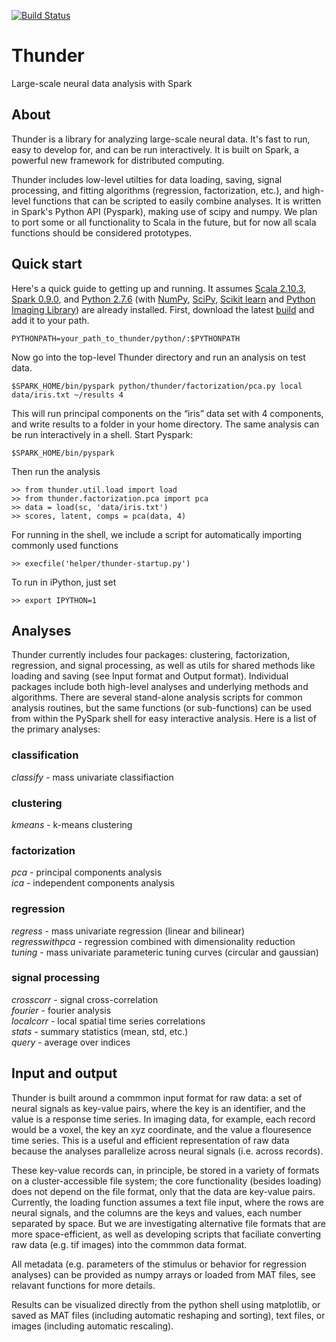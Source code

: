 [![Build Status](https://travis-ci.org/freeman-lab/thunder.png)](https://travis-ci.org/freeman-lab/thunder)

Thunder
=======

Large-scale neural data analysis with Spark

## About

Thunder is a library for analyzing large-scale neural data. It's fast to run, easy to develop for, and can be run interactively. It is built on Spark, a powerful new framework for distributed computing.

Thunder includes low-level utilties for data loading, saving, signal processing, and fitting algorithms (regression, factorization, etc.), and high-level functions that can be scripted to easily combine analyses. It is written in Spark's Python API (Pyspark), making use of scipy and numpy. We plan to port some or all functionality to Scala in the future, but for now all scala functions should be considered prototypes.

## Quick start

Here's a quick guide to getting up and running. It assumes [Scala 2.10.3](http://www.scala-lang.org/download/2.10.3.html), [Spark 0.9.0](http://spark.incubator.apache.org/downloads.html), and [Python 2.7.6](http://www.python.org/download/releases/2.7.6/) (with [NumPy](http://www.numpy.org/), [SciPy](http://scipy.org/scipylib/index.html), [Scikit learn](http://scikit-learn.org/stable/) and [Python Imaging Library](http://www.pythonware.com/products/pil/)) are already installed. First, download the latest [build](https://github.com/freeman-lab/thunder/archive/master.zip) and add it to your path.

	PYTHONPATH=your_path_to_thunder/python/:$PYTHONPATH

Now go into the top-level Thunder directory and run an analysis on test data.

	$SPARK_HOME/bin/pyspark python/thunder/factorization/pca.py local data/iris.txt ~/results 4

This will run principal components on the “iris” data set with 4 components, and write results to a folder in your home directory. The same analysis can be run interactively in a shell. Start Pyspark:

	$SPARK_HOME/bin/pyspark

Then run the analysis

	>> from thunder.util.load import load
	>> from thunder.factorization.pca import pca
	>> data = load(sc, 'data/iris.txt')
	>> scores, latent, comps = pca(data, 4)

For running in the shell, we include a script for automatically importing commonly used functions

	>> execfile('helper/thunder-startup.py')

To run in iPython, just set

	>> export IPYTHON=1

## Analyses

Thunder currently includes four packages: clustering, factorization, regression, and signal processing, as well as utils for shared methods like loading and saving (see Input format and Output format). Individual packages include both high-level analyses and underlying methods and algorithms. There are several stand-alone analysis scripts for common analysis routines, but the same functions (or sub-functions) can be used from within the PySpark shell for easy interactive analysis. Here is a list of the primary analyses:

### classification
_classify_ - mass univariate classifiaction

### clustering

_kmeans_ - k-means clustering

### factorization

_pca_ - principal components analysis  
_ica_ - independent components analysis

### regression

_regress_ - mass univariate regression (linear and bilinear)  
_regresswithpca_ - regression combined with dimensionality reduction  
_tuning_ - mass univariate parameteric tuning curves (circular and gaussian)  

### signal processing

_crosscorr_ - signal cross-correlation  
_fourier_ - fourier analysis  
_localcorr_ - local spatial time series correlations  
_stats_ - summary statistics (mean, std, etc.)  
_query_ - average over indices  


## Input and output

Thunder is built around a commmon input format for raw data: a set of neural signals as key-value pairs, where the key is an identifier, and the value is a response time series. In imaging data, for example, each record would be a voxel, the key an xyz coordinate, and the value a flouresence time series. This is a useful and efficient representation of raw data because the analyses parallelize across neural signals (i.e. across records). 

These key-value records can, in principle, be stored in a variety of formats on a cluster-accessible file system; the core functionality (besides loading) does not depend on the file format, only that the data are key-value pairs. Currently, the loading function assumes a text file input, where the rows are neural signals, and the columns are the keys and values, each number separated by space. But we are investigating alternative file formats that are more space-efficient, as well as developing scripts that faciliate converting raw data (e.g. tif images) into the commmon data format.

All metadata (e.g. parameters of the stimulus or behavior for regression analyses) can be provided as numpy arrays or loaded from MAT files, see relavant functions for more details.

Results can be visualized directly from the python shell using matplotlib, or saved as MAT files (including automatic reshaping and sorting), text files, or images (including automatic rescaling).
